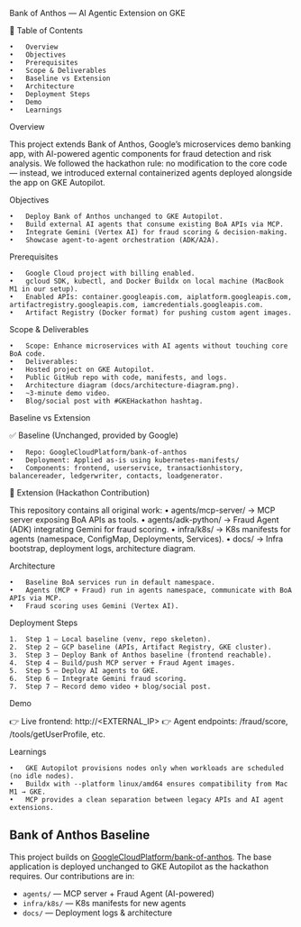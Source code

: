 Bank of Anthos — AI Agentic Extension on GKE

📑 Table of Contents

	•	Overview
	•	Objectives
	•	Prerequisites
	•	Scope & Deliverables
	•	Baseline vs Extension
	•	Architecture
	•	Deployment Steps
	•	Demo
	•	Learnings

Overview

This project extends Bank of Anthos, Google’s microservices demo banking app, with AI-powered agentic components for fraud detection and risk analysis.
We followed the hackathon rule: no modification to the core code — instead, we introduced external containerized agents deployed alongside the app on GKE Autopilot.

Objectives

	•	Deploy Bank of Anthos unchanged to GKE Autopilot.
	•	Build external AI agents that consume existing BoA APIs via MCP.
	•	Integrate Gemini (Vertex AI) for fraud scoring & decision-making.
	•	Showcase agent-to-agent orchestration (ADK/A2A).

Prerequisites

	•	Google Cloud project with billing enabled.
	•	gcloud SDK, kubectl, and Docker Buildx on local machine (MacBook M1 in our setup).
	•	Enabled APIs: container.googleapis.com, aiplatform.googleapis.com, artifactregistry.googleapis.com, iamcredentials.googleapis.com.
	•	Artifact Registry (Docker format) for pushing custom agent images.

Scope & Deliverables

	•	Scope: Enhance microservices with AI agents without touching core BoA code.
	•	Deliverables:
	•	Hosted project on GKE Autopilot.
	•	Public GitHub repo with code, manifests, and logs.
	•	Architecture diagram (docs/architecture-diagram.png).
	•	~3-minute demo video.
	•	Blog/social post with #GKEHackathon hashtag.

Baseline vs Extension

✅ Baseline (Unchanged, provided by Google)

	•	Repo: GoogleCloudPlatform/bank-of-anthos
	•	Deployment: Applied as-is using kubernetes-manifests/
	•	Components: frontend, userservice, transactionhistory, balancereader, ledgerwriter, contacts, loadgenerator.

🚀 Extension (Hackathon Contribution)

This repository contains all original work:
	•	agents/mcp-server/ → MCP server exposing BoA APIs as tools.
	•	agents/adk-python/ → Fraud Agent (ADK) integrating Gemini for fraud scoring.
	•	infra/k8s/ → K8s manifests for agents (namespace, ConfigMap, Deployments, Services).
	•	docs/ → Infra bootstrap, deployment logs, architecture diagram.

Architecture

	•	Baseline BoA services run in default namespace.
	•	Agents (MCP + Fraud) run in agents namespace, communicate with BoA APIs via MCP.
	•	Fraud scoring uses Gemini (Vertex AI).

Deployment Steps

	1.	Step 1 — Local baseline (venv, repo skeleton).
	2.	Step 2 — GCP baseline (APIs, Artifact Registry, GKE cluster).
	3.	Step 3 — Deploy Bank of Anthos baseline (frontend reachable).
	4.	Step 4 — Build/push MCP server + Fraud Agent images.
	5.	Step 5 — Deploy AI agents to GKE.
	6.	Step 6 — Integrate Gemini fraud scoring.
	7.	Step 7 — Record demo video + blog/social post.

Demo

👉 Live frontend: http://<EXTERNAL_IP>
👉 Agent endpoints: /fraud/score, /tools/getUserProfile, etc.

Learnings

	•	GKE Autopilot provisions nodes only when workloads are scheduled (no idle nodes).
	•	Buildx with --platform linux/amd64 ensures compatibility from Mac M1 → GKE.
	•	MCP provides a clean separation between legacy APIs and AI agent extensions.

## Bank of Anthos Baseline
This project builds on [GoogleCloudPlatform/bank-of-anthos](https://github.com/GoogleCloudPlatform/bank-of-anthos).
The base application is deployed unchanged to GKE Autopilot as the hackathon requires.
Our contributions are in:
- `agents/` — MCP server + Fraud Agent (AI-powered)
- `infra/k8s/` — K8s manifests for new agents
- `docs/` — Deployment logs & architecture
